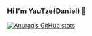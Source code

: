 ### Hi I'm YauTze(Daniel) 👋

[![Anurag’s GitHub stats](https://github-readme-stats.vercel.app/api?username=d871212603@gmail.com&include_all_commits=true&count_private=true&show_icons=true&theme=onedark)](https://github.com/yautze)
<!--
**yautze/yautze** is a ✨ _special_ ✨ repository because its `README.md` (this file) appears on your GitHub profile.

Here are some ideas to get you started:

- 🔭 I’m currently working on ...
- 🌱 I’m currently learning ...
- 👯 I’m looking to collaborate on ...
- 🤔 I’m looking for help with ...
- 💬 Ask me about ...
- 📫 How to reach me: ...
- 😄 Pronouns: ...
- ⚡ Fun fact: ...
-->
